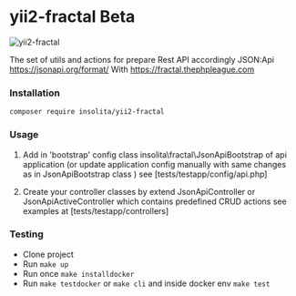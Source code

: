 # yii2-fractal   Beta

![yii2-fractal](https://github.com/Insolita/yii2-fractal/workflows/yii2-fractal/badge.svg)

The set of utils and actions for prepare Rest API accordingly JSON:Api https://jsonapi.org/format/
With https://fractal.thephpleague.com

### Installation

`composer require insolita/yii2-fractal`

### Usage

1. Add in 'bootstrap' config  class insolita\fractal\JsonApiBootstrap of api application
  (or update application config manually with same changes as in JsonApiBootstrap class )
  see [tests/testapp/config/api.php]
  
2. Create your controller classes by extend JsonApiController or JsonApiActiveController which contains predefined
 CRUD actions
 see examples at [tests/testapp/controllers]
 
 ### Testing
  - Clone project
  - Run `make up` 
  - Run once `make installdocker`
  - Run `make testdocker` or `make cli` and inside docker env `make test`
  
